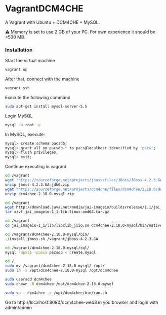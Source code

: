 

# VagrantDCM4CHE
A Vagrant with Ubuntu + DCM4CHE + MySQL.

:warning: Memory is set to use 2 GB of your PC. For own experience it should be >500 MB.

### Installation
Start the virtual machine
```sh
vagrant up
```
After that, connect with the machine
```sh
vagrant ssh
```
Execute the following command
```sh
sudo apt-get install mysql-server-5.5
```
Login MySQL
```sh
mysql -u root -p
```
In MySQL, execute:
```sh
mysql> create schema pacsdb;
mysql> grant all on pacsdb.* to pacs@localhost identified by 'pacs';
mysql> flush privileges;
mysql> exit;
```
Continue executing in vagrant:
```sh
cd /vagrant
wget "https://sourceforge.net/projects/jboss/files/JBoss/JBoss-4.2.3.GA/jboss-4.2.3.GA-jdk6.zip"
unzip jboss-4.2.3.GA-jdk6.zip
wget "https://sourceforge.net/projects/dcm4che/files/dcm4chee/2.18.0/dcm4chee-2.18.0-mysql.zip"
unzip dcm4chee-2.18.0-mysql.zip

cd /vagrant
wget http://download.java.net/media/jai-imageio/builds/release/1.1/jai_imageio-1_1-lib-linux-amd64.tar.gz
tar xzvf jai_imageio-1_1-lib-linux-amd64.tar.gz

cd /vagrant
cp jai_imageio-1_1/lib/libclib_jiio.so dcm4chee-2.18.0-mysql/bin/native/libclib_jiio.so

cd /vagrant/dcm4chee-2.18.0-mysql/bin/  
./install_jboss.sh /vagrant/jboss-4.2.3.GA

cd /vagrant/dcm4chee-2.18.0-mysql/sql/ 
mysql -upacs -ppacs pacsdb < create.mysql

cd /  
sudo mv /vagrant/dcm4chee-2.18.0-mysql/ /opt/ 
sudo ln -s /opt/dcm4chee-2.18.0-mysql /opt/dcm4chee

sudo useradd dcm4chee
sudo chown -R dcm4chee /opt/dcm4chee-2.18.0-mysql

sudo su - dcm4chee -c /opt/dcm4chee/bin/run.sh
```

Go to http://localhost:8080/dcm4chee-web3 in you browser and login with admin/admin
